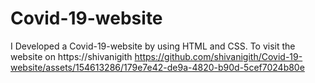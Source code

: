# Covid-19-website
I Developed a Covid-19-website by using HTML and CSS. To visit the website on https://shivanigith
https://github.com/shivanigith/Covid-19-website/assets/154613286/179e7e42-de9a-4820-b90d-5cef7024b80e

